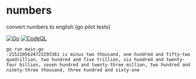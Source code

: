 # numbers
convert numbers to english (go pilot tests)

[![Go](https://github.com/dearing/numbers/actions/workflows/go.yml/badge.svg)](https://github.com/dearing/numbers/actions/workflows/go.yml)
[![CodeQL](https://github.com/dearing/numbers/actions/workflows/codeql-analysis.yml/badge.svg)](https://github.com/dearing/numbers/actions/workflows/codeql-analysis.yml)

```
go run main.go
-2152205624723293361 is minus two thousand, one hundred and fifty-two quadrillion, two hundred and five trillion, six hundred and twenty-four billion, seven hundred and twenty-three million, two hundred and ninety-three thousand, three hundred and sixty-one
```
